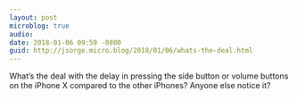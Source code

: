 ```yaml
---
layout: post
microblog: true
audio: 
date: 2018-01-06 09:59 -0800
guid: http://jsorge.micro.blog/2018/01/06/whats-the-deal.html
---
```

What’s the deal with the delay in pressing the side button or volume buttons on the iPhone X compared to the other iPhones? Anyone else notice it?
